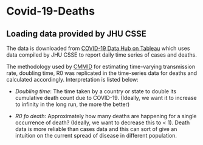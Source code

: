 # Covid-19-Deaths

## Loading data provided by JHU CSSE 

The data is downloaded from [COVID-19 Data Hub on Tableau](https://www.tableau.com/covid-19-coronavirus-data-resources) which uses data compiled by JHU CSSE to report daily time series of cases and deaths. 

The methodology used by [CMMID](https://cmmid.github.io/topics/covid19/) for estimating time-varying transmission rate, doubling time, R0 was replicated in the time-series data for deaths and calculated accordingly. Interpretation is listed below:

- *Doubling time*: The time taken by a country or state to double its cumulative death count due to COVID-19. (Ideally, we want it to increase to infinity in the long run, the more the better)

- *R0 fo death*: Approximately how many deaths are happening for a single occurrence of death? (Ideally, we want to decrease this to < 1). Death data is more reliable than cases data and this can sort of give an intuition on the current spread of disease in different population.

